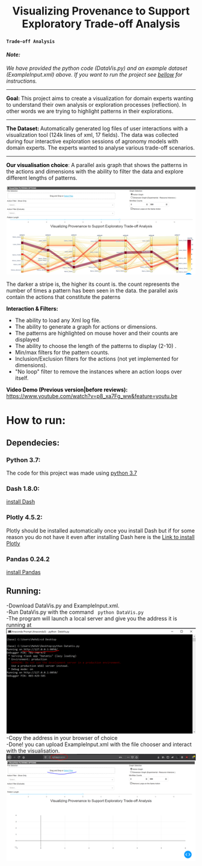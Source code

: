 <h1 style="text-align: center;">Visualizing Provenance to Support Exploratory Trade-off Analysis</h1>
<h4><code>Trade-off Analysis</code></h4>
<p><strong style="color: #000;"></strong></p>

#### _Note:_
_We have provided the python code (DataVis.py) and an example dataset (ExampleInput.xml) above. If you want to run the project see [bellow](https://github.com/MehdiRc/DataVisProject_Provenance/blob/master/README.md#how-to-run) for instructions._

<hr>

<p>
  <strong style="color: #000;">Goal: </strong>This project aims to create a visualization for domain experts wanting to understand their own analysis or exploration processes (reflection). In other words we are trying to highlight patterns in their explorations.
</p>

<hr>

<p>
  <strong style="color: #000;">The Dataset: </strong> Automatically generated log files of user interactions with a visualization tool (124k lines of xml, 17 fields). The data was collected during four interactive exploration sessions of agronomy models with domain experts. The experts wanted to analyse various trade-off scenarios. 
</p>

<hr>

<p>
  <strong style="color: #000;">Our visualisation choice</strong>: A parallel axis graph that shows the patterns in the actions and dimensions with the ability to filter the data and explore different lengths of patterns.
</p>

![ImageEx](/ScreenExample4.PNG?raw=true "")

<p>The darker a stripe is, the higher its count is. the count represents the number of times a pattern has been seen in the data. the parallel axis contain the actions that constitute the paterns</p>


<p><strong style="color: #000;">Interaction &amp; Filters:<br /></strong></p>
<ul>
<li>The ability to load any Xml log file.</li>
<li>The ability to generate a graph for actions or dimensions.</li>
<li>The patterns are highlighted on mouse hover and their counts are displayed</li>
<li>The ability to choose the length of the patterns to display (2-10) .</li>
<li>Min/max filters for the pattern counts.</li>
<li>Inclusion/Exclusion filters for the actions (not yet implemented for dimensions).</li>
<li>"No loop" filter to remove the instances where an action loops over itself.</li>
</ul>
<p><strong style="color: #000;">Video Demo (Previous version|before reviews):</strong>&nbsp;<br /><a href="https://www.youtube.com/watch?v=p8_xa7Fg_ww&amp;feature=youtu.be">https://www.youtube.com/watch?v=p8_xa7Fg_ww&amp;feature=youtu.be</a></p>
<p></p>

# How to run:

## Dependecies:

### Python 3.7:
The code for this project was made using [python 3.7](https://docs.python.org/3/using/windows.html)

### Dash 1.8.0:
[install Dash](https://dash.plot.ly/installation)

### Plotly 4.5.2:
Plotly should be installed automatically once you install Dash but if for some reason you do not have it even after installing Dash here is the [Link to install Plotly](https://plot.ly/python/getting-started/) 

### Pandas 0.24.2
[install Pandas](https://pandas.pydata.org/pandas-docs/stable/getting_started/install.html)

## Running:
-Download DataVis.py and ExampleInput.xml.  
-Run DataVis.py with the command ` python DataVis.py`  
-The program will launch a local server and give you the address it is running at
![prompt](/prompt.PNG?raw=true "")
-Copy the address in your browser of choice  
-Done! you can upload ExampleInput.xml with the file chooser and interact with the visualisation.  
![upload](/upload.png?raw=true "")
     
      
    
    
 
